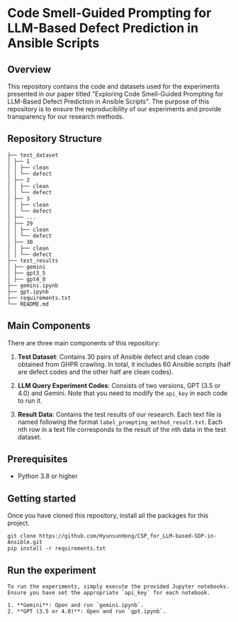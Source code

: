 # Code Smell-Guided Prompting for LLM-Based Defect Prediction in Ansible Scripts

## Overview
This repository contains the code and datasets used for the experiments presented in our paper titled "Exploring Code Smell-Guided Prompting for LLM-Based Defect Prediction in Ansible Scripts". The purpose of this repository is to ensure the reproducibility of our experiments and provide transparency for our research methods.

## Repository Structure
```
├── test_dataset
│ ├── 1
│ │ ├── clean
│ │ └── defect
│ ├── 2
│ │ ├── clean
│ │ └── defect
│ ├── 3
│ │ ├── clean
│ │ └── defect
│ ├── ...
│ ├── 29
│ │ ├── clean
│ │ └── defect
│ ├── 30
│ │ ├── clean
│ │ └── defect
├── test_results
│ ├── gemini
│ ├── gpt3_5
│ ├── gpt4_0
├── gemini.ipynb
├── gpt.ipynb
├── requirements.txt
└── README.md
```

## Main Components

There are three main components of this repository:

1. **Test Dataset**: Contains 30 pairs of Ansible defect and clean code obtained from GHPR crawling. In total, it includes 60 Ansible scripts (half are defect codes and the other half are clean codes).

2. **LLM Query Experiment Codes**: Consists of two versions, GPT (3.5 or 4.0) and Gemini. Note that you need to modify the `api_key` in each code to run it.

3. **Result Data**: Contains the test results of our research. Each text file is named following the format `label_prompting_method_result.txt`. Each nth row in a text file corresponds to the result of the nth data in the test dataset.

## Prerequisites
- Python 3.8 or higher

## Getting started
Once you have cloned this repository, install all the packages for this project.
```
git clone https://github.com/HyunsunHong/CSP_for_LLM-based-SDP-in-Ansible.git
pip install -r requirements.txt
```

## Run the experiment
```
To run the experiments, simply execute the provided Jupyter notebooks. Ensure you have set the appropriate `api_key` for each notebook.

1. **Gemini**: Open and run `gemini.ipynb`.
2. **GPT (3.5 or 4.0)**: Open and run `gpt.ipynb`.
```
